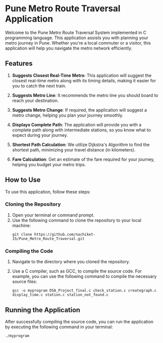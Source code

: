 # Pune Metro Route Traversal Application

Welcome to the Pune Metro Route Traversal System implemented in C programming language. This application assists you with planning your metro journey in Pune. Whether you're a local commuter or a visitor, this application will help you navigate the metro network efficiently.

## Features

1. **Suggests Closest Real-Time Metro**: This application will suggest the closest real-time metro along with its timing details, making it easier for you to catch the next train.

2. **Suggests Metro Line**: It recommends the metro line you should board to reach your destination.

3. **Suggests Metro Change**: If required, the application will suggest a metro change, helping you plan your journey smoothly.

4. **Displays Complete Path**: The application will provide you with a complete path along with intermediate stations, so you know what to expect during your journey.

5. **Shortest Path Calculation**: We utilize Dijkstra's Algorithm to find the shortest path, minimizing your travel distance (in kilometers).

6. **Fare Calculation**: Get an estimate of the fare required for your journey, helping you budget your metro trips.

## How to Use

To use this application, follow these steps:

### Cloning the Repository

1. Open your terminal or command prompt.
2. Use the following command to clone the repository to your local machine:
   ```shell
   git clone https://github.com/nachiket-15/Pune_Metro_Route_Traversal.git

### Compiling the Code

1. Navigate to the directory where you cloned the repository.

2. Use a C compiler, such as GCC, to compile the source code. For example, you can use the following command to compile the necessary source files:

   ```shell
   gcc -o myprogram DSA_Project_final.c check_station.c creategraph.c display_time.c station.c station_not_found.c
## Running the Application

After successfully compiling the source code, you can run the application by executing the following command in your terminal:

```shell
./myprogram

